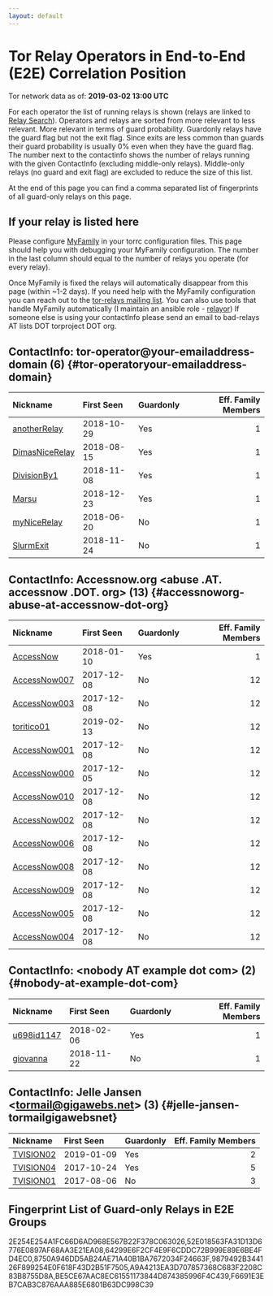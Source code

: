 ```yaml
---
layout: default
---
```



# Tor Relay Operators in End-to-End (E2E) Correlation Position

Tor network data as of: **2019-03-02 13:00 UTC**

For each operator the list of running relays is shown (relays are linked to [Relay Search](https://metrics.torproject.org/rs.html)).
Operators and relays are sorted from more relevant to less relevant. More relevant in terms of guard probability.
Guardonly relays have the guard flag but not the exit flag.
Since exits are less common than guards their guard probability is usually 0% even when they have the guard flag.
The number next to the contactinfo shows the number of relays running with the given ContactInfo (excluding middle-only relays).
Middle-only relays (no guard and exit flag) are excluded to reduce the size of this list.

At the end of this page you can find a comma separated list of fingerprints of all guard-only relays on this page.

## If your relay is listed here
Please configure [MyFamily](https://www.torproject.org/docs/tor-manual.html.en#MyFamily) in your torrc configuration files.
This page should help you with debugging your MyFamily configuration. The number in the last column should equal to the number of
relays you operate (for every relay).

Once MyFamily is fixed the relays will automatically disappear from this page (within ~1-2 days).
If you need help with the MyFamily configuration you can reach out to the
[tor-relays mailing list](https://lists.torproject.org/cgi-bin/mailman/listinfo/tor-relays).
You can also use tools that handle MyFamily automatically (I maintain an ansible role - 
[relayor](https://medium.com/@nusenu/deploying-tor-relays-with-ansible-6612593fa34d))
If someone else is using your contactInfo please send an email to bad-relays AT lists DOT torproject DOT org.


## ContactInfo: tor-operator@your-emailaddress-domain (6) {#tor-operatoryour-emailaddress-domain}

| Nickname                                                                                                  | First Seen   | Guardonly   |   Eff. Family Members |
|:----------------------------------------------------------------------------------------------------------|:-------------|:------------|----------------------:|
| [anotherRelay](https://metrics.torproject.org/rs.html#details/F6691E3EB7CAB3C876AAA885E6801B63DC998C39)   | 2018-10-29   | Yes         |                     1 |
| [DimasNiceRelay](https://metrics.torproject.org/rs.html#details/BE5CE67AAC8EC61551173844D874385996F4C439) | 2018-08-15   | Yes         |                     1 |
| [DivisionBy1](https://metrics.torproject.org/rs.html#details/9879492B344126F899254E0F618F43D2B51F7505)    | 2018-11-08   | Yes         |                     1 |
| [Marsu](https://metrics.torproject.org/rs.html#details/8750A946DD5AB24AE71A40B1BA7672034F24663F)          | 2018-12-23   | Yes         |                     1 |
| [myNiceRelay](https://metrics.torproject.org/rs.html#details/9FC15C742C2E95A34F104CB5A0826C6659CFF2B7)    | 2018-06-20   | No          |                     1 |
| [SlurmExit](https://metrics.torproject.org/rs.html#details/C0BFC0A0341BD0293F093DEC6966B99038A31B79)      | 2018-11-24   | No          |                     1 |

## ContactInfo: Accessnow.org &lt;abuse .AT. accessnow .DOT. org&gt; (13) {#accessnoworg-abuse-at-accessnow-dot-org}

| Nickname                                                                                                | First Seen   | Guardonly   |   Eff. Family Members |
|:--------------------------------------------------------------------------------------------------------|:-------------|:------------|----------------------:|
| [AccessNow](https://metrics.torproject.org/rs.html#details/64299E6F2CF4E9F6CDDC72B999E89E6BE4FD4EC0)    | 2018-01-10   | Yes         |                     1 |
| [AccessNow007](https://metrics.torproject.org/rs.html#details/0516085D6CAC40ED4CDCEFDFC5CCF6B00DE61DED) | 2017-12-08   | No          |                    12 |
| [AccessNow003](https://metrics.torproject.org/rs.html#details/2DFDEA5DD415B95594BFB12D59FE841167F94B5F) | 2017-12-08   | No          |                    12 |
| [toritico01](https://metrics.torproject.org/rs.html#details/3A4D13F52A4C9A13AD60D94615D4C0B2F5F69E3C)   | 2019-02-13   | No          |                    12 |
| [AccessNow001](https://metrics.torproject.org/rs.html#details/3C5915348D731505C48112F4F03235FDE7B8C837) | 2017-12-08   | No          |                    12 |
| [AccessNow000](https://metrics.torproject.org/rs.html#details/4273E6D162ED2717A1CF4207A254004CD3F5307B) | 2017-12-05   | No          |                    12 |
| [AccessNow010](https://metrics.torproject.org/rs.html#details/46F90EF3A3628C134DBB4654D0E4FF7EB914B690) | 2017-12-08   | No          |                    12 |
| [AccessNow002](https://metrics.torproject.org/rs.html#details/6290A2D08E5EB89C809223C5C7BF52597690751D) | 2017-12-08   | No          |                    12 |
| [AccessNow006](https://metrics.torproject.org/rs.html#details/65E6EB676633328ADE3BD3168A59134CDDD21E19) | 2017-12-08   | No          |                    12 |
| [AccessNow008](https://metrics.torproject.org/rs.html#details/7E006A46A222CE42F84B4A175698B3B593A7B3B7) | 2017-12-08   | No          |                    12 |
| [AccessNow009](https://metrics.torproject.org/rs.html#details/8D093C9C2B42BC224A5319A660A6CF5EDEFE839F) | 2017-12-08   | No          |                    12 |
| [AccessNow005](https://metrics.torproject.org/rs.html#details/B0DD527BE01842D46030265FBD9928217A709F28) | 2017-12-08   | No          |                    12 |
| [AccessNow004](https://metrics.torproject.org/rs.html#details/D255268BACBB4562554CF20147731BDA0D8C452B) | 2017-12-08   | No          |                    12 |

## ContactInfo: &lt;nobody AT example dot com&gt; (2) {#nobody-at-example-dot-com}

| Nickname                                                                                              | First Seen   | Guardonly   |   Eff. Family Members |
|:------------------------------------------------------------------------------------------------------|:-------------|:------------|----------------------:|
| [u698id1147](https://metrics.torproject.org/rs.html#details/A9A4213EA3D707857368C683F2208C83B8755D8A) | 2018-02-06   | Yes         |                     1 |
| [giovanna](https://metrics.torproject.org/rs.html#details/1137AB1F84EC2D52DFB1915717F14FF1A10EB392)   | 2018-11-22   | No          |                     1 |

## ContactInfo: Jelle Jansen &lt;tormail@gigawebs.net&gt; (3) {#jelle-jansen-tormailgigawebsnet}

| Nickname                                                                                             | First Seen   | Guardonly   |   Eff. Family Members |
|:-----------------------------------------------------------------------------------------------------|:-------------|:------------|----------------------:|
| [TVISION02](https://metrics.torproject.org/rs.html#details/52E018563FA31D13D6776E0897AF68AA3E21EA08) | 2019-01-09   | Yes         |                     2 |
| [TVISION04](https://metrics.torproject.org/rs.html#details/2E254E254A1FC66D6AD968E567B22F378C063026) | 2017-10-24   | Yes         |                     5 |
| [TVISION01](https://metrics.torproject.org/rs.html#details/8DAF2CAF4BFB0DD56B51955A17599A9FB0E933D3) | 2017-08-06   | No          |                     3 |


## Fingerprint List of Guard-only Relays in E2E Groups

2E254E254A1FC66D6AD968E567B22F378C063026,52E018563FA31D13D6776E0897AF68AA3E21EA08,64299E6F2CF4E9F6CDDC72B999E89E6BE4FD4EC0,8750A946DD5AB24AE71A40B1BA7672034F24663F,9879492B344126F899254E0F618F43D2B51F7505,A9A4213EA3D707857368C683F2208C83B8755D8A,BE5CE67AAC8EC61551173844D874385996F4C439,F6691E3EB7CAB3C876AAA885E6801B63DC998C39